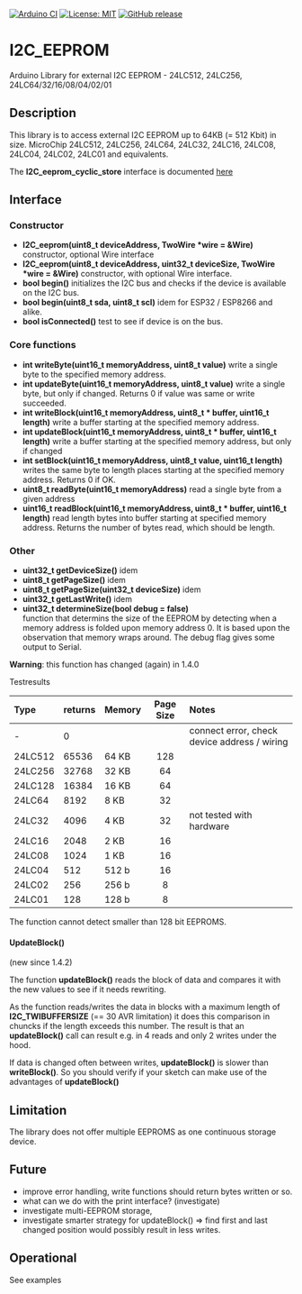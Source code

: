 
[![Arduino CI](https://github.com/RobTillaart/I2C_EEPROM/workflows/Arduino%20CI/badge.svg)](https://github.com/marketplace/actions/arduino_ci)
[![License: MIT](https://img.shields.io/badge/license-MIT-green.svg)](https://github.com/RobTillaart/I2C_EEPROM/blob/master/LICENSE)
[![GitHub release](https://img.shields.io/github/release/RobTillaart/I2C_EEPROM.svg?maxAge=3600)](https://github.com/RobTillaart/I2C_EEPROM/releases)

# I2C_EEPROM

Arduino Library for external I2C EEPROM - 24LC512, 24LC256, 24LC64/32/16/08/04/02/01

## Description

This library is to access external I2C EEPROM up to 64KB (= 512 Kbit) in size.
MicroChip 24LC512, 24LC256, 24LC64, 24LC32, 24LC16, 24LC08, 24LC04, 24LC02, 24LC01 and equivalents.


The **I2C_eeprom_cyclic_store** interface is documented [here](README_cyclic_store.md)


## Interface

### Constructor

- **I2C_eeprom(uint8_t deviceAddress, TwoWire \*wire = &Wire)** constructor, optional Wire interface
- **I2C_eeprom(uint8_t deviceAddress, uint32_t deviceSize, TwoWire \*wire = &Wire)** constructor, with optional Wire interface.
- **bool begin()** initializes the I2C bus and checks if the device is available on the I2C bus.
- **bool begin(uint8_t sda, uint8_t scl)** idem for ESP32 / ESP8266 and alike.
- **bool isConnected()** test to see if device is on the bus.


### Core functions

- **int writeByte(uint16_t memoryAddress, uint8_t value)** write a single byte to the specified memory address.
- **int updateByte(uint16_t memoryAddress, uint8_t value)** write a single byte, but only if changed. Returns 0 if value was same or write succeeded.
- **int writeBlock(uint16_t memoryAddress, uint8_t \* buffer, uint16_t length)** write a buffer starting at the specified memory address. 
- **int updateBlock(uint16_t memoryAddress, uint8_t \* buffer, uint16_t length)** write a buffer starting at the specified memory address, but only if changed
- **int setBlock(uint16_t memoryAddress, uint8_t value, uint16_t length)** writes the same byte to length places starting at the specified memory address. Returns 0 if OK.
- **uint8_t readByte(uint16_t memoryAddress)** read a single byte from a given address
- **uint16_t readBlock(uint16_t memoryAddress, uint8_t \* buffer, uint16_t length)** read length bytes into buffer starting at specified memory address. Returns the number of bytes read, which should be length.


### Other

- **uint32_t getDeviceSize()** idem
- **uint8_t  getPageSize()** idem
- **uint8_t  getPageSize(uint32_t deviceSize)** idem
- **uint32_t getLastWrite()** idem
- **uint32_t determineSize(bool debug = false)**  
function that determins the size of the EEPROM by detecting when a memory address is folded upon memory address 0. 
It is based upon the observation that memory wraps around. 
The debug flag gives some output to Serial.

**Warning**: this function has changed (again) in 1.4.0 

Testresults 

| Type    | returns |  Memory  | Page Size | Notes |
|:--------|:--------|:---------|:-----:|:------|
|  -      |    0    |          |       | connect error, check device address / wiring |
| 24LC512 |  65536  |  64 KB   |  128  |       |
| 24LC256 |  32768  |  32 KB   |   64  |       |
| 24LC128 |  16384  |  16 KB   |   64  |       |
| 24LC64  |   8192  |   8 KB   |   32  |       |
| 24LC32  |   4096  |   4 KB   |   32  | not tested with hardware |
| 24LC16  |   2048  |   2 KB   |   16  |       |
| 24LC08  |   1024  |   1 KB   |   16  |       |
| 24LC04  |    512  |  512 b   |   16  |       |
| 24LC02  |    256  |  256 b   |    8  |       |
| 24LC01  |    128  |  128 b   |    8  |       |

The function cannot detect smaller than 128 bit EEPROMS.


#### UpdateBlock()

(new since 1.4.2)

The function **updateBlock()** reads the block of data and compares it with the new values to see if it needs rewriting.

As the function reads/writes the data in blocks with a maximum length of **I2C_TWIBUFFERSIZE** (== 30 AVR limitation) it does this comparison in chuncks if the length exceeds this number. The result is that an **updateBlock()** call can result e.g. in 4 reads and only 2 writes under the hood. 

If data is changed often between writes, **updateBlock()** is slower than **writeBlock()**.
So you should verify if your sketch can make use of the advantages of **updateBlock()**


## Limitation

The library does not offer multiple EEPROMS as one continuous storage device.


## Future

- improve error handling, write functions should return bytes written or so.
- what can we do with the print interface? (investigate)
- investigate multi-EEPROM storage, 
- investigate smarter strategy for updateBlock() => find first and last changed position would possibly result in less writes. 


## Operational

See examples

